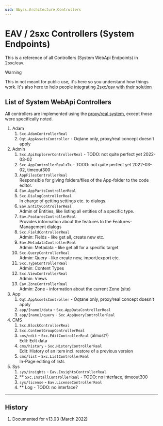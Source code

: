 ```yaml
---
uid: Abyss.Architecture.Controllers
---
```


# EAV / 2sxc Controllers (System Endpoints)

This is a reference of all Controllers (System WebApi Endpoints) in 2sxc/eav. 

> [!WARNING]
> This in not meant for public use, it's here so you understand how things work.
> It's also here to help people [integrating 2sxc/eav with their solution](xref:Abyss.Integration.Index)

## List of System WebApi Controllers

All controllers are implemented using the [proxy/real system](xref:NetCode.Conventions.ProxyControllers), except those were specifically noted. 

1. Adam
    1. `Sxc.AdamControllerReal`
    1. `Oqt.AppAssetsController` - Oqtane only, proxy/real concept doesn't apply
1. Admin
    1. `Sxc.ApiExplorerControllerReal` - TODO: not quite perfect yet 2022-03-02
    1. `Sxc.AppControllerReal<T>` - TODO: not quite perfect yet 2022-03-02, timeout300
    1. `AppFilesControllerReal`  
      Responsible for giving folders/files of the App-folder to the code editor. 
    1. `Eav.AppPartsControllerReal`  
    1. `Sxc.DialogControllerReal`  
      In charge of getting settings etc. to dialogs.
    1. `Eav.EntityControllerReal`  
      Admin of Entities, like listing all entities of a specific type. 
    1. `Eav.FeaturesControllerReal`  
      Provides information about the features to the Features-Management dialogs
    1. `Sxc.FieldControllerReal`  
      Admin: Fields - like get all, create new etc.
    1. `Eav.MetadataControllerReal`  
      Admin: Metadata - like get all for a specific target
    1. `Sxc.QueryControllerReal`  
      Admin: Query - like create new, import/export etc.
    1. `Sxc.TypeControllerReal`  
      Admin: Content Types
    1. `Sxc.ViewControllerReal`  
      Admin: Views
    1. `Eav.ZoneControllerReal`  
      Admin: Zone - information about the current Zone (site)
1. App
    1. `Oqt.AppAssetsController` - Oqtane only, proxy/real concept doesn't apply
    1. `app/[name]/data` - `Sxc.AppDataControllerReal`
    1. `app/[name]/query` - `Sxc.AppQueryControllerReal`
1. CMS
    1. `Sxc.BlockControllerReal`
    1. `Sxc.ContentGroupControllerReal`
    1. `cms/edit` - `Sxc.EditControllerReal` (almost?)  
      Edit: Edit data
    1. `cms/history` - `Sxc.HistoryControllerReal`  
      Edit: History of an item incl. restore of a previous version
    1. `cms/list` - `Sxc.ListControllerReal`  
      In-Page editing of lists
1. Sys
    1. `sys/insights` - `Eav.InsightsControllerReal`
    1. ** `Sxc.InstallControllerReal` - TODO: no interface, timeout300
    1. `sys/license` - `Eav.LicenseControllerReal`
    1. ** Log - TODO: no interface?


---

## History

1. Documented for v13.03 (March 2022)